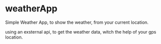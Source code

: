 # weatherApp

Simple Weather App, to show the weather, from your current location.

using an exsternal api, to get the weather data, witch the help of your gps location.
